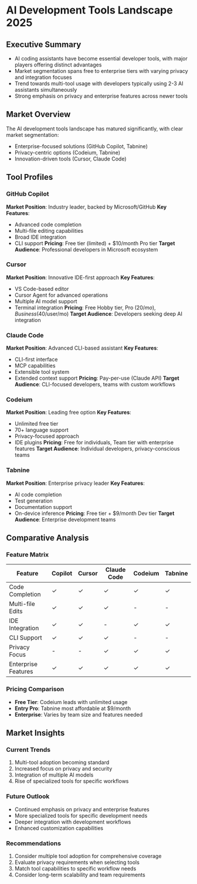 # AI Development Tools Landscape 2025

## Executive Summary
- AI coding assistants have become essential developer tools, with major players offering distinct advantages
- Market segmentation spans free to enterprise tiers with varying privacy and integration focuses
- Trend towards multi-tool usage with developers typically using 2-3 AI assistants simultaneously
- Strong emphasis on privacy and enterprise features across newer tools

## Market Overview
The AI development tools landscape has matured significantly, with clear market segmentation:
- Enterprise-focused solutions (GitHub Copilot, Tabnine)
- Privacy-centric options (Codeium, Tabnine)
- Innovation-driven tools (Cursor, Claude Code)

## Tool Profiles

### GitHub Copilot
**Market Position**: Industry leader, backed by Microsoft/GitHub
**Key Features**:
- Advanced code completion
- Multi-file editing capabilities
- Broad IDE integration
- CLI support
**Pricing**: Free tier (limited) + $10/month Pro tier
**Target Audience**: Professional developers in Microsoft ecosystem

### Cursor
**Market Position**: Innovative IDE-first approach
**Key Features**:
- VS Code-based editor
- Cursor Agent for advanced operations
- Multiple AI model support
- Terminal integration
**Pricing**: Free Hobby tier, Pro ($20/mo), Business ($40/user/mo)
**Target Audience**: Developers seeking deep AI integration

### Claude Code
**Market Position**: Advanced CLI-based assistant
**Key Features**:
- CLI-first interface
- MCP capabilities
- Extensible tool system
- Extended context support
**Pricing**: Pay-per-use (Claude API)
**Target Audience**: CLI-focused developers, teams with custom workflows

### Codeium
**Market Position**: Leading free option
**Key Features**:
- Unlimited free tier
- 70+ language support
- Privacy-focused approach
- IDE plugins
**Pricing**: Free for individuals, Team tier with enterprise features
**Target Audience**: Individual developers, privacy-conscious teams

### Tabnine
**Market Position**: Enterprise privacy leader
**Key Features**:
- AI code completion
- Test generation
- Documentation support
- On-device inference
**Pricing**: Free tier + $9/month Dev tier
**Target Audience**: Enterprise development teams

## Comparative Analysis

### Feature Matrix
| Feature | Copilot | Cursor | Claude Code | Codeium | Tabnine |
|---------|----------|---------|-------------|----------|----------|
| Code Completion | ✓ | ✓ | ✓ | ✓ | ✓ |
| Multi-file Edits | ✓ | ✓ | ✓ | - | - |
| IDE Integration | ✓ | ✓ | - | ✓ | ✓ |
| CLI Support | ✓ | ✓ | ✓ | - | - |
| Privacy Focus | - | - | ✓ | ✓ | ✓ |
| Enterprise Features | ✓ | ✓ | ✓ | ✓ | ✓ |

### Pricing Comparison
- **Free Tier**: Codeium leads with unlimited usage
- **Entry Pro**: Tabnine most affordable at $9/month
- **Enterprise**: Varies by team size and features needed

## Market Insights

### Current Trends
1. Multi-tool adoption becoming standard
2. Increased focus on privacy and security
3. Integration of multiple AI models
4. Rise of specialized tools for specific workflows

### Future Outlook
- Continued emphasis on privacy and enterprise features
- More specialized tools for specific development needs
- Deeper integration with development workflows
- Enhanced customization capabilities

### Recommendations
1. Consider multiple tool adoption for comprehensive coverage
2. Evaluate privacy requirements when selecting tools
3. Match tool capabilities to specific workflow needs
4. Consider long-term scalability and team requirements